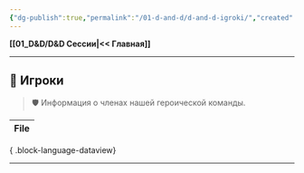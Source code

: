 ```yaml
---
{"dg-publish":true,"permalink":"/01-d-and-d/d-and-d-igroki/","created":"2024-11-09T09:06:49.573+03:00","updated":"2023-12-27T18:32:59.174+03:00"}
---
```


**[[01_D&D/D&D Сессии\|<< Главная]]** 

---
## 👥 Игроки
> 🛡️ Информация о членах нашей героической команды.

| File |
| ---- |

{ .block-language-dataview}

---

